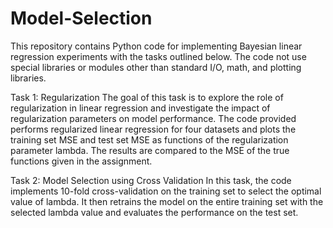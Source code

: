 # Model-Selection
This repository contains Python code for implementing Bayesian linear regression experiments with the tasks outlined below. The code not use special libraries or modules other than standard I/O, math, and plotting libraries.

Task 1: Regularization
The goal of this task is to explore the role of regularization in linear regression and investigate the impact of regularization parameters on model performance. The code provided performs regularized linear regression for four datasets and plots the training set MSE and test set MSE as functions of the regularization parameter lambda. The results are compared to the MSE of the true functions given in the assignment.

Task 2: Model Selection using Cross Validation
In this task, the code implements 10-fold cross-validation on the training set to select the optimal value of lambda. It then retrains the model on the entire training set with the selected lambda value and evaluates the performance on the test set.
